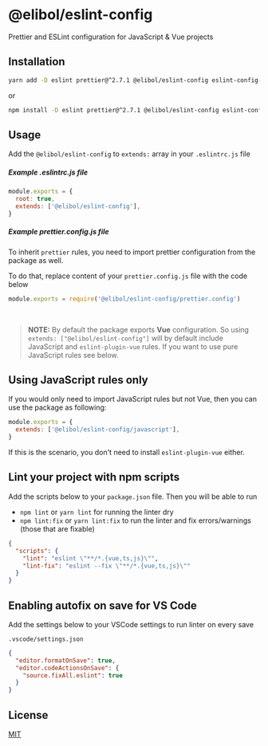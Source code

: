 # @elibol/eslint-config

Prettier and ESLint configuration for JavaScript &amp; Vue projects

## Installation

```bash
yarn add -D eslint prettier@^2.7.1 @elibol/eslint-config eslint-config-prettier eslint-plugin-prettier eslint-plugin-vue
```
or
```bash
npm install -D eslint prettier@^2.7.1 @elibol/eslint-config eslint-config-prettier eslint-plugin-prettier eslint-plugin-vue
```

## Usage

Add the `@elibol/eslint-config` to `extends:` array in your `.eslintrc.js` file

##### Example .eslintrc.js file

```js
module.exports = {
  root: true,
  extends: ['@elibol/eslint-config'],
}
```

##### Example prettier.config.js file
To inherit `prettier` rules, you need to import prettier configuration from the package as well.

To do that, replace content of your `prettier.config.js` file with the code below
```js
module.exports = require('@elibol/eslint-config/prettier.config')
```

<br />

> **NOTE:** By default the package exports **Vue** configuration. So using `extends: ["@elibol/eslint-config"]` will by default include JavaScript and `eslint-plugin-vue` rules. If you want to use pure JavaScript rules see below.

## Using JavaScript rules only
If you would only need to import JavaScript rules but not Vue, then you can use the package as following:
```js
module.exports = {
  extends: ['@elibol/eslint-config/javascript'],
}
```

If this is the scenario, you don't need to install `eslint-plugin-vue` either.

## Lint your project with npm scripts

Add the scripts below to your `package.json` file. Then you will be able to run
- `npm lint` or `yarn lint` for running the linter dry
- `npm lint:fix` or `yarn lint:fix` to run the linter and fix errors/warnings (those that are fixable)

```json
{
  "scripts": {
    "lint": "eslint \"**/*.{vue,ts,js}\"",
    "lint-fix": "eslint --fix \"**/*.{vue,ts,js}\""
  }
}
```

## Enabling autofix on save for VS Code

Add the settings below to your VSCode settings to run linter on every save

`.vscode/settings.json`

```json
{
  "editor.formatOnSave": true,
  "editor.codeActionsOnSave": {
    "source.fixAll.eslint": true
  }
}
```


## License

[MIT](http://opensource.org/licenses/MIT)